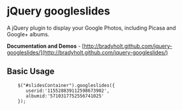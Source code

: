 # jQuery googleslides  
A jQuery plugin to display your Google Photos, including Picasa and Google+ albums.

__Documentation and Demos__ - [http://bradyholt.github.com/jquery-googleslides/](http://bradyholt.github.com/jquery-googleslides/)

## Basic Usage
        $("#slidesContainer").googleslides({
           userid:'115528839112598673902', 
           albumid:'5710317752556741025'
        });

